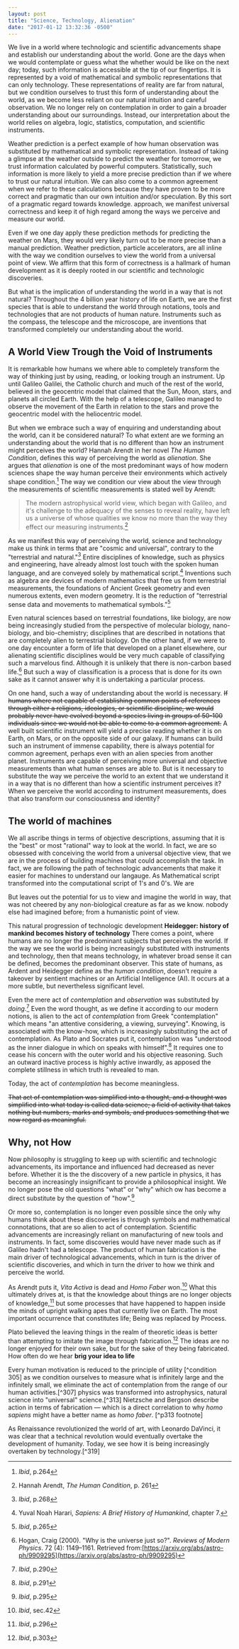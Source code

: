 ```yaml
---
layout: post
title: "Science, Technology, Alienation"
date: "2017-01-12 13:32:36 -0500"
---
```


We live in a world where technologic and scientific advancements shape and establish our understanding about the world. Gone are the days when we would contemplate or guess what the whether would be like on the next day; today, such information is accessible at the tip of our fingertips. It is represented by a void of mathematical and symbolic representations that can only technology. These representations of reality are far from natural, but we condition ourselves to trust this form of understanding about the world, as we become less reliant on our natural intuition and careful observation. We no longer rely on contemplation in order to gain a broader understanding about our surroundings. Instead, our interpretation about the world relies on algebra, logic, statistics, computation, and scientific instruments.

Weather prediction is a perfect example of how human observation was substituted by mathematical and symbolic representation. Instead of taking a glimpse at the weather outside to predict the weather for tomorrow, we trust information calculated by powerful computers. Statistically, such information is more likely to yield a more precise prediction than if we where to trust our natural intuition. We can also come to a common agreement when we refer to these calculations because they have proven to be more correct and pragmatic than our own intuition and/or speculation. By this sort of a pragmatic regard towards knowledge. approach, we manifest universal correctness and keep it of high regard among the ways we perceive and measure our world.

Even if we one day apply these prediction methods for predicting the weather on Mars, they would very likely turn out to be more precise than a manual prediction. Weather prediction, particle accelerators, are all inline with the way we condition ourselves to view the world from a universal point of view. We affirm that this form of correctness is a hallmark of human development as it is deeply rooted in our scientific and technologic discoveries.


But what is the implication of understanding the world in a way that is not natural? Throughout the 4 billion year history of life on Earth, we are the first species that is able to understand the world through notations, tools and technologies that are not products of human nature. Instruments such as the compass, the telescope and the microscope, are inventions that transformed completely our understanding about the world.

## A World View Trough the Void of Instruments

It is remarkable how humans we where able to completely transform the way of thinking just by using, reading, or looking trough an instrument. Up until Galileo Galilei, the Catholic church and much of the rest of the world, believed in the geocentric model that claimed that the Sun, Moon, stars, and planets all circled Earth. With the help of a telescope, Galileo managed to observe the movement of the Earth in relation to the stars and prove the geocentric model with the heliocentric model.

But when we embrace such a way of enquiring and understanding about the world, can it be considered natural? To what extent are we forming an understanding about the world that is no different than how an instrument might perceives the world? Hannah Arendt in her novel *The Human Condition*, defines this way of perceiving the world as *alienation*. She argues that *alienation* is one of the most predominant ways of how modern sciences shape the way human perceive their environments which actively shape condition.[^c2f10daf] The way we condition our view about the view through the measurements of scientific measurements is stated well by Arendt:

> The modern astrophysical world view, which began with Galileo, and it's challenge to the adequacy of the senses to reveal reality, have left us a universe of whose qualities we know no more than the way they effect our measuring instruments.[^10db5f0c]

As we manifest this way of perceiving the world, science and technology make us think in terms that are "cosmic and universal", contrary to the "terrestrial and natural."[^d2c33aab] Entire disciplines of knowledge, such as physics and engineering, have already almost lost touch with the spoken human language, and are conveyed solely by mathematical script.[^10db5f1c] Inventions such as algebra are devices of modern mathematics that free us from terrestrial measurements, the foundations of Ancient Greek geometry and even numerous extents, even modern geometry. It is the reduction of "terrestrial sense data and movements to mathematical symbols."[^244cba7e]

Even natural sciences based on terrestrial foundations, like biology, are now being increasingly studied from the perspective of molecular biology, nano-biology, and bio-chemistry; disciplines that are described in notations that are completely alien to terrestrial biology. On the other hand, if we were to one day encounter a form of life that developed on a planet elsewhere, our alienating scientific disciplines would be very much capable of classifying such a marvelous find. Although it is unlikely that there is non-carbon based life.[^21adea0d] But such a way of classification is a process that is done for its own sake as it cannot answer why it is undertaking a particular process.  


On one hand, such a way of understanding about the world is necessary. ~~If humans where not capable of establishing common points of references through either a religions, ideologies, or scientific discipline, we would probably never have evolved beyond a species living in groups of 50-100 individuals since we would not be able to come to a common agreement.~~ A well built scientific instrument will yield a precise reading whether it is on Earth, on Mars, or on the opposite side of our galaxy. If humans can build such an instrument of immense capability, there is always potential for common agreement, perhaps even with an alien species from another planet. Instruments are capable of perceiving more universal and objective measurements than what human senses are able to. But is it necessary to substitute the way we perceive the world to an extent that we understand it in a way that is no different than how a scientific instrument perceives it? When we perceive the world according to instrument measurements, does that also transform our consciousness and identity?

## The world of machines

We all ascribe things in terms of objective descriptions, assuming that it is the "best" or most "rational" way to look at the world. In fact, we are so obsessed with conceiving the world from a universal objective view, that we are in the process of building machines that could accomplish the task. In fact, we are following the path of technologic advancements that make it easier for machines to understand our langauge. As Mathematical script transformed into the computational script of 1's and 0's. We are

But leaves out the potential for us to view and imagine the world in way, that was not cheered by any non-biological creature as far as we know. nobody else had imagined before; from a humanistic point of view.

This natural progression of technologic development
**Heidegger: history of mankind becomes history of technology** There comes a point, where humans are no longer the predominant subjects that perceives the world. If the way we see the world is being increasingly substituted with instruments and technology, then that means technology, in whatever broad sense it can be defined, becomes the predominant observer. This state of humans, as Ardent and Heidegger define as the *human condition*, doesn't require a takeover by sentient machines or an Artificial Intelligence (AI). It occurs at a more subtle, but nevertheless significant level.

Even the mere act of *contemplation* and *observation* was substituted by *doing*.[^bad2a1b8] Even the word thought, as we define it according to our modern notions, is alien to the act of *contemplation* from Greek "contemplation" which means "an attentive considering, a viewing, surveying". Knowing, is associated with the know-how, which is increasingly substituting the act of contemplation. As Plato and Socrates put it, contemplation was "understood as the inner dialogue in which on speaks with himself".[^4bd4172f] It requires one to cease his concern with the outer world and his objective reasoning. Such an outward inactive process is highly active inwardly, as apposed the complete stillness in which truth is revealed to man.

Today, the act of *contemplation* has become meaningless.

~~That act of contemplation was simplified into a thought, and a thought was simplified into what today is called data science; a field of activity that takes nothing but numbers, marks and symbols, and produces something that we now regard as meaningful.~~

## Why, not How

Now philosophy is struggling to keep up with scientific and technologic advancements, its importance and influenced had decreased as never before. Whether it is the the discovery of a new particle in physics, it has become an increasingly insignificant to provide a philosophical insight. We no longer pose the old questions "what" or "why" which  ow has become a direct substitute by the question of "how".[^b83ed4e9]

Or more so, contemplation is no longer  even possible since the only why humans think about these discoveries is through symbols and mathematical connotations, that are so alien to act of contemplation. Scientific advancements are increasingly reliant on manufacturing of new tools and instruments. In fact, some discoveries would have never made such as if Galileo hadn't had a telescope. The product of human fabrication is the main driver of technological advancements, which in turn is the driver of scientific discoveries, and which in turn the driver to how we think and perceive the world.

As Arendt puts it, *Vita Activa* is dead and *Homo Faber* won.[^9b452d98] What this ultimately drives at, is that the knowledge about things are no longer objects of knowledge,[^8fc48ca7] but some processes that have happened to happen inside the minds of upright walking apes that currently live on Earth. The most important occurrence that constitutes life; Being was replaced by Process.

Plato believed the leaving things in the realm of theoretic ideas is better than attempting to imitate the image through fabrication.[^e0976831] The ideas are no longer enjoyed for their own sake, but for the sake of they being fabricated. How often do we hear **brig your idea to life**

Every human motivation is reduced to the principle of utility [^condition 305] as we condition ourselves to measure what is infinitely large and the infinitely small, we eliminate the act of contemplation from the range of our human activities.[^307] physics was transformed into astrophysics, natural science into "universal" science.[^313] Nietzsche and Bergson describe action in terms of fabrication — which is a direct correlation to why *homo sapiens* might have a better name as *homo faber*. [^p313 footnote]

As Renaissance revolutionized the world of art, with Leonardo DaVinci, it was clear that a technical revolution would eventually overtake the development of humanity. Today, we see how it is being increasingly overtaken by technology.[^319]

[^21adea0d]: Hogan, Craig (2000). "Why is the universe just so?". *Reviews of Modern Physics*. 72 (4): 1149–1161. Retrieved from:[https://arxiv.org/abs/astro-ph/9909295](https://arxiv.org/abs/astro-ph/9909295)
[^10db5f0c]: Hannah Arendt, *The Human Condition*, p. 261
[^d2c33aab]: *Ibid*, p.268
[^c2f10daf]: *Ibid*, p.264
[^244cba7e]: *Ibid*, p.265
[^4bd4172f]: *Ibid*, p.291
[^bad2a1b8]: *Ibid*, p.290
[^b83ed4e9]: *Ibid*, p.295
[^8fc48ca7]: *Ibid*, p.296
[^9b452d98]: *Ibid*, sec.42
[^e0976831]: *Ibid*, p.303
[^10db5f1c]: Yuval Noah Harari, *Sapiens: A Brief History of Humankind*, chapter 7.
